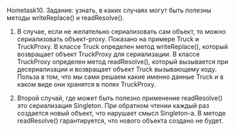 Hometask10.
Задание: узнать, в каких случаях могут быть полезны методы writeReplace() и readResolve().

1. В случае, если не желательно сериализовать сам объект, то можно сериализовать объект-proxy. Показано на примере Truck и 
TruckProxy. В классе Truck определен метод writeReplace(), который возвращает объект TruckProxy для сериализации. В классе 
TruckProxy определен метод readResolve(), который вызывается при десериализации и возвращает объект Truck вызывающему коду. 
Польза в том, что мы сами решаем какие именно данные Truck и в каком виде они хранятся в полях TruckProxy.
 

2. Второй случай, где может быть полезно применение readResolve() это сериализация Singleton. При обратном чтении каждый раз 
создается новый объект, что нарушает смысл Singleton-а. В методе readResolve() гарантируется, что нового объекта создано не 
будет.
